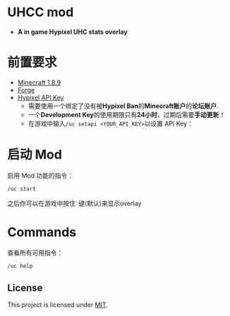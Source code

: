 
# UHCC mod
- **A in game Hypixel UHC stats overlay**

# 前置要求
- [Minecraft 1.8.9](https://piston-data.mojang.com/v1/objects/3870888a6c3d349d3771a3e9d16c9bf5e076b908/client.jar)
- [Forge](https://files.minecraftforge.net/net/minecraftforge/forge/index_1.8.9.html)
- [Hypixel API Key](https://developer.hypixel.net/dashboard/)
  - 需要使用一个绑定了没有被**Hypixel Ban**的**Minecraft账户**的**论坛账户**.
  - 一个**Development Key**的使用期限只有**24小时**，过期后需要**手动更新**！
  - 在游戏中输入`/uc setapi <YOUR_API_KEY>`以设置 API Key：

# 启动 Mod
启用 Mod 功能的指令：
```bash
/uc start
```
之后你可以在游戏中按住`` ` ``键(默认)来显示overlay

# Commands
查看所有可用指令：
```bash
/uc help
```

##  License  
This project is licensed under [MIT](https://github.com/daoheautumn/UHCC/blob/main/LICENSE).  
